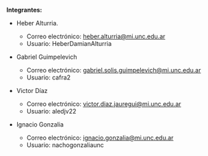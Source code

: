 **Integrantes:**

- Heber Alturria.
   - Correo electrónico: heber.alturria@mi.unc.edu.ar
   - Usuario: HeberDamianAlturria

- Gabriel Guimpelevich
   - Correo electrónico: gabriel.solis.guimpelevich@mi.unc.edu.ar
   - Usuario: cafra2

- Victor Díaz
   - Correo electrónico: victor.diaz.jauregui@mi.unc.edu.ar
   - Usuario: aledjv22

- Ignacio Gonzalia
   - Correo electrónico: ignacio.gonzalia@mi.unc.edu.ar
   - Usuario: nachogonzaliaunc
